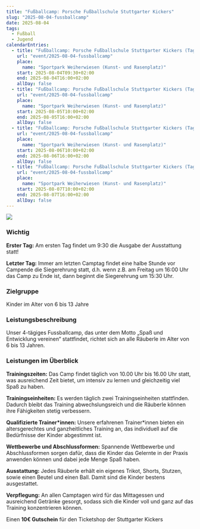```yaml
---
title: "Fußballcamp: Porsche Fußballschule Stuttgarter Kickers"
slug: "2025-08-04-fussballcamp"
date: 2025-08-04
tags:
  - Fußball
  - Jugend
calendarEntries:
  - title: "Fußballcamp: Porsche Fußballschule Stuttgarter Kickers (Tag 1)"
    url: "event/2025-08-04-fussballcamp"
    place:
      name: "Sportpark Weiherwiesen (Kunst- und Rasenplatz)"
    start: 2025-08-04T09:30+02:00
    end: 2025-08-04T16:00+02:00
    allDay: false
  - title: "Fußballcamp: Porsche Fußballschule Stuttgarter Kickers (Tag 2)"
    url: "event/2025-08-04-fussballcamp"
    place:
      name: "Sportpark Weiherwiesen (Kunst- und Rasenplatz)"
    start: 2025-08-05T10:00+02:00
    end: 2025-08-05T16:00+02:00
    allDay: false
  - title: "Fußballcamp: Porsche Fußballschule Stuttgarter Kickers (Tag 3)"
    url: "event/2025-08-04-fussballcamp"
    place:
      name: "Sportpark Weiherwiesen (Kunst- und Rasenplatz)"
    start: 2025-08-06T10:00+02:00
    end: 2025-08-06T16:00+02:00
    allDay: false
  - title: "Fußballcamp: Porsche Fußballschule Stuttgarter Kickers (Tag 4)"
    url: "event/2025-08-04-fussballcamp"
    place:
      name: "Sportpark Weiherwiesen (Kunst- und Rasenplatz)"
    start: 2025-08-07T10:00+02:00
    end: 2025-08-07T16:00+02:00
    allDay: false
---
```

![](https://res.cloudinary.com/svwalddorf/image/upload/v1748598476/1acc51a6-ffb2-4749-a865-01b7043dfaac.png)

### Wichtig

**Erster Tag:** Am ersten Tag findet um 9:30 die Ausgabe der Ausstattung statt!

**Letzter Tag:** Immer am letzten Camptag findet eine halbe Stunde vor Campende die Siegerehrung statt, d.h. wenn z.B. am Freitag um 16:00 Uhr das Camp zu Ende ist, dann beginnt die Siegerehrung um 15:30 Uhr.

### Zielgruppe

Kinder im Alter von 6 bis 13 Jahre

### Leistungsbeschreibung

Unser 4-tägiges Fussballcamp, das unter dem Motto „Spaß und Entwicklung vereinen“ stattfindet, richtet sich an alle Räuberle im Alter von 6 bis 13 Jahren.

### Leistungen im Überblick

**Trainingszeiten:** Das Camp findet täglich von 10.00 Uhr bis 16.00 Uhr statt, was ausreichend Zeit bietet, um intensiv zu lernen und gleichzeitig viel Spaß zu haben.

**Trainingseinheiten:** Es werden täglich zwei Trainingseinheiten stattfinden. Dadurch bleibt das Training abwechslungsreich und die Räuberle können ihre Fähigkeiten stetig verbessern.

**Qualifizierte Trainer*innen:** Unsere erfahrenen Trainer*innen bieten ein altersgerechtes und ganzheitliches Training an, das individuell auf die Bedürfnisse der Kinder abgestimmt ist.

**Wettbewerbe und Abschlussformen:** Spannende Wettbewerbe und Abschlussformen sorgen dafür, dass die Kinder das Gelernte in der Praxis anwenden können und dabei jede Menge Spaß haben.

**Ausstattung:** Jedes Räuberle erhält ein eigenes Trikot, Shorts, Stutzen, sowie einen Beutel und einen Ball. Damit sind die Kinder bestens ausgestattet.

**Verpflegung:** An allen Camptagen wird für das Mittagessen und ausreichend Getränke gesorgt, sodass sich die Kinder voll und ganz auf das Training konzentrieren können.

Einen **10€ Gutschein** für den Ticketshop der Stuttgarter Kickers